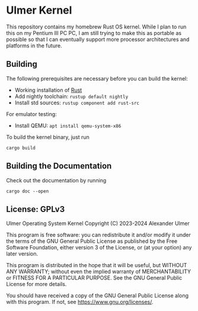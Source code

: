# Ulmer Kernel

This repository contains my homebrew Rust OS kernel. While I plan to run this on my Pentium III PC
PC, I am still trying to make this as portable as possible so that I can eventually support more processor architectures and platforms in the future.

## Building

The following prerequisites are necessary before you can build the kernel:

- Working installation of [Rust](https://www.rust-lang.org/tools/install)
- Add nightly toolchain: `rustup default nightly`
- Install std sources: `rustup component add rust-src`

For emulator testing:

- Install QEMU: `apt install qemu-system-x86`

To build the kernel binary, just run

```
cargo build
```

## Building the Documentation

Check out the documentation by running

```
cargo doc --open
```

## License: GPLv3

Ulmer Operating System Kernel
Copyright (C) 2023-2024 Alexander Ulmer

This program is free software: you can redistribute it and/or modify
it under the terms of the GNU General Public License as published by
the Free Software Foundation, either version 3 of the License, or
(at your option) any later version.

This program is distributed in the hope that it will be useful,
but WITHOUT ANY WARRANTY; without even the implied warranty of
MERCHANTABILITY or FITNESS FOR A PARTICULAR PURPOSE. See the
GNU General Public License for more details.

You should have received a copy of the GNU General Public License
along with this program. If not, see <https://www.gnu.org/licenses/>.
